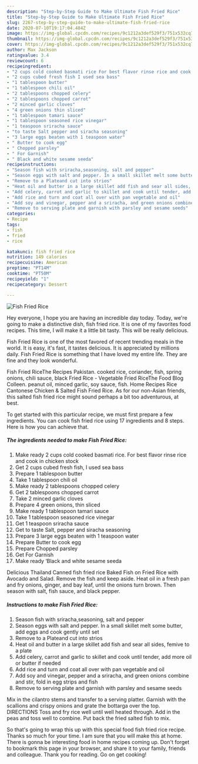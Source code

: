 ```yaml
---
description: "Step-by-Step Guide to Make Ultimate Fish Fried Rice"
title: "Step-by-Step Guide to Make Ultimate Fish Fried Rice"
slug: 2267-step-by-step-guide-to-make-ultimate-fish-fried-rice
date: 2020-07-10T19:17:04.484Z
image: https://img-global.cpcdn.com/recipes/9c1212a3def529f3/751x532cq70/fish-fried-rice-recipe-main-photo.jpg
thumbnail: https://img-global.cpcdn.com/recipes/9c1212a3def529f3/751x532cq70/fish-fried-rice-recipe-main-photo.jpg
cover: https://img-global.cpcdn.com/recipes/9c1212a3def529f3/751x532cq70/fish-fried-rice-recipe-main-photo.jpg
author: Max Jackson
ratingvalue: 3.4
reviewcount: 6
recipeingredient:
- "2 cups cold cooked basmati rice For best flavor rinse rice and cook in chicken stock"
- "2 cups cubed fresh fish I used sea bass"
- "1 tablespoon butter"
- "1 tablespoon chili oil"
- "2 tablespoons chopped celery"
- "2 tablespoons chopped carrot"
- "2 minced garlic cloves"
- "4 green onions thin sliced"
- "1 tablespoon tamari sauce"
- "1 tablespoon seasoned rice vinegar"
- "1 teaspoon sriracha sauce"
- "to taste Salt pepper and siracha seasoning"
- "3 large eggs beaten with 1 teaspoon water"
- " Butter to cook egg"
- " Chopped parsley"
- " For Garnish"
- " Black and white sesame seeda"
recipeinstructions:
- "Season fish with sriracha,seasoning, salt and pepper"
- "Season eggs with salt and pepper. In a small skillet melt some butter, add eggs and cook gently until set"
- "Remove to a Plateand cut into strios"
- "Heat oil and butter in a large skillet add fish and sear all sides, femive to a plate"
- "Add celery, carrot and garlic to skillet and cook until tender, add more oil or butter if needed"
- "Add rice and turn and coat all over with pan vegetable and oil"
- "Add soy and vinegar, pepper and a sriracha, and green onions combine and stir, fold in egg strips and fish"
- "Remove to serving plate and garnish with parsley and sesame seeds"
categories:
- Recipe
tags:
- fish
- fried
- rice

katakunci: fish fried rice 
nutrition: 149 calories
recipecuisine: American
preptime: "PT14M"
cooktime: "PT50M"
recipeyield: "1"
recipecategory: Dessert

---
```



![Fish Fried Rice](https://img-global.cpcdn.com/recipes/9c1212a3def529f3/751x532cq70/fish-fried-rice-recipe-main-photo.jpg)

Hey everyone, I hope you are having an incredible day today. Today, we're going to make a distinctive dish, fish fried rice. It is one of my favorites food recipes. This time, I will make it a little bit tasty. This will be really delicious.

Fish Fried Rice is one of the most favored of recent trending meals in the world. It is easy, it's fast, it tastes delicious. It is appreciated by millions daily. Fish Fried Rice is something that I have loved my entire life. They are fine and they look wonderful.

Fish Fried RiceThe Recipes Pakistan. cooked rice, coriander, fish, spring onions, chili sauce, black Fried Rice - Vegetable Fried RiceThe Food Blog Colleen. peanut oil, minced garlic, soy sauce, fish. Home Recipes Rice Cantonese Chicken &amp; Salted Fish Fried Rice. As for our non-Asian friends, this salted fish fried rice might sound perhaps a bit too adventurous, at best.


To get started with this particular recipe, we must first prepare a few ingredients. You can cook fish fried rice using 17 ingredients and 8 steps. Here is how you can achieve that.

<!--inarticleads1-->

##### The ingredients needed to make Fish Fried Rice:

1. Make ready 2 cups cold cooked basmati rice. For best flavor rinse rice and cook in chicken stock
1. Get 2 cups cubed fresh fish, I used sea bass
1. Prepare 1 tablespoon butter
1. Take 1 tablespoon chili oil
1. Make ready 2 tablespoons chopped celery
1. Get 2 tablespoons chopped carrot
1. Take 2 minced garlic cloves
1. Prepare 4 green onions, thin sliced
1. Make ready 1 tablespoon tamari sauce
1. Take 1 tablespoon seasoned rice vinegar
1. Get 1 teaspoon sriracha sauce
1. Get to taste Salt, pepper and siracha seasoning
1. Prepare 3 large eggs beaten with 1 teaspoon water
1. Prepare  Butter to cook egg
1. Prepare  Chopped parsley
1. Get  For Garnish
1. Make ready  ‘Black and white sesame seeda


Delicious Thailand Canned fish fried rice Baked Fish on Fried Rice with Avocado and Salad. Remove the fish and keep aside. Heat oil in a fresh pan and fry onions, ginger, and bay leaf, until the onions turn brown. Then season with salt, fish sauce, and black pepper. 

<!--inarticleads2-->

##### Instructions to make Fish Fried Rice:

1. Season fish with sriracha,seasoning, salt and pepper
1. Season eggs with salt and pepper. In a small skillet melt some butter, add eggs and cook gently until set
1. Remove to a Plateand cut into strios
1. Heat oil and butter in a large skillet add fish and sear all sides, femive to a plate
1. Add celery, carrot and garlic to skillet and cook until tender, add more oil or butter if needed
1. Add rice and turn and coat all over with pan vegetable and oil
1. Add soy and vinegar, pepper and a sriracha, and green onions combine and stir, fold in egg strips and fish
1. Remove to serving plate and garnish with parsley and sesame seeds


Mix in the cilantro stems and transfer to a serving platter. Garnish with the scallions and crispy onions and grate the bottarga over the top. DIRECTIONS Toss and fry rice well until well heated through. Add in the peas and toss well to combine. Put back the fried salted fish to mix. 

So that's going to wrap this up with this special food fish fried rice recipe. Thanks so much for your time. I am sure that you will make this at home. There is gonna be interesting food in home recipes coming up. Don't forget to bookmark this page in your browser, and share it to your family, friends and colleague. Thank you for reading. Go on get cooking!
